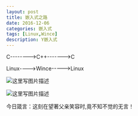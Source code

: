 ```yaml
---
layout: post
title: 嵌入式之路
date: 2016-12-06
categories: 嵌入式
tags: [Linux,Wince]
description: Y嵌入式
---
```


C-------->C++------->C

Linux---->Wince----->Linux

![这里写图片描述](http://img.blog.csdn.net/20161206234417571?watermark/2/text/aHR0cDovL2Jsb2cuY3Nkbi5uZXQvd3d0MTg4MTE3MDc5NzE=/font/5a6L5L2T/fontsize/400/fill/I0JBQkFCMA==/dissolve/70/gravity/SouthEast)


![这里写图片描述](http://img.blog.csdn.net/20161206234532287?watermark/2/text/aHR0cDovL2Jsb2cuY3Nkbi5uZXQvd3d0MTg4MTE3MDc5NzE=/font/5a6L5L2T/fontsize/400/fill/I0JBQkFCMA==/dissolve/70/gravity/SouthEast)

今日箴言：这刻在望著父亲笑容时,竟不知不觉的无言！					

